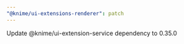 ```yaml
---
"@knime/ui-extensions-renderer": patch
---
```


Update @knime/ui-extension-service dependency to 0.35.0

